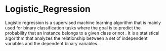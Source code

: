 # Logistic_Regression
Logistic regression is a supervised machine learning algorithm that is mainly used for binary classification tasks where the goal is to predict the probability that an instance belongs to a given class or not . It is a statistical algorithm that analyzes the relationship between a set of independent variables and the dependent binary variables .
